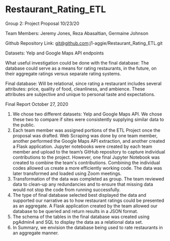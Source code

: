 # Restaurant_Rating_ETL

Group 2: Project Proposal 10/23/20

Team Members: Jeremy Jones, Reza Abasaltian, Germaine Johnson

Github Repository Link: git@github.com:j1-aggie/Restaurant_Rating_ETL.git

Datasets: Yelp and Google Maps API endpoints

What useful investigation could be done with the final database: The database could serve as a means for rating restaurants, in the future, on their aggregate ratings 
                                                                 versus separate rating systems.

Final database: Will be relational, since rating a restaurant includes several attributes: price, quality of food,
	        cleanliness, and ambience. These attributes are subjective and unique to personal taste and expectations.
		
		

Final Report October 27, 2020        

1) We chose two different datasets: Yelp and Google Maps API. We chose these two to compare if sites were consistently supplying similar data to the public.
2) Each team member was assigned portions of the ETL Project once the proposal was drafted. Web Scraping was done by one team member, another performed 
    the Google Maps API extraction, and another created a Flask application. Jupyter notebooks were created by each team member and upload to the team’s GitHub repository to
    capture individual contributions to the project.  However, one final Jupyter Notebook was created to combine the team's contributions. Combining the individual codes 
    allowed us create a more efficiently working code. The data was later transformed and loaded using Zoom meetings.
3) Transformation of the data was completed as group. The team reviewed data to clean-up any redundancies and to ensure that missing data would not stop the code 
    from running successfully.
4) The type of final database selected best displayed the data and supported our narrative as to how restaurant ratings could be presented as an aggregate.  A Flask 
    application created by the team allowed our database to be queried and return results in a JSON format.
5) The schema of the tables in the final database was created using pgAdmin4 and SQL to display the data as a relational data set.
6) In Summary, we envision the database being used to rate restaurants in an aggregate manner. 
  

